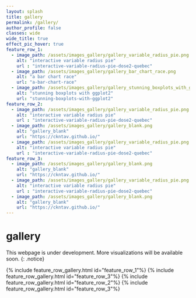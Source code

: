 ```yaml
---
layout: splash
title: gallery
permalink: /gallery/
author_profile: false
classes: wide
wide_title: true
effect_pic_hover: true
feature_row_1:
  - image_path: /assets/images_gallery/gallery_variable_radius_pie.png
    alt: "interactive variable radius pie" 
    url : "interactive-variable-radius-pie-dose2-quebec"
  - image_path: /assets/images_gallery/gallery_bar_chart_race.png
    alt: "a bar chart race"
    url: "a-bar-chart-race"
  - image_path: /assets/images_gallery/gallery_stunning_boxplots_with_ggplot2.png
    alt: "stunning boxplots with ggplot2"
    url: "stunning-boxplots-with-ggplot2"
feature_row_2:
  - image_path: /assets/images_gallery/gallery_variable_radius_pie.png
    alt: "interactive variable radius pie" 
    url : "interactive-variable-radius-pie-dose2-quebec"
  - image_path: /assets/images_gallery/gallery_blank.png
    alt: "gallery_blank"
    url: "https://ckntav.github.io/"
  - image_path: /assets/images_gallery/gallery_variable_radius_pie.png
    alt: "interactive variable radius pie" 
    url : "interactive-variable-radius-pie-dose2-quebec"
feature_row_3:
  - image_path: /assets/images_gallery/gallery_blank.png
    alt: "gallery_blank"
    url: "https://ckntav.github.io/"
  - image_path: /assets/images_gallery/gallery_variable_radius_pie.png
    alt: "interactive variable radius pie" 
    url : "interactive-variable-radius-pie-dose2-quebec"
  - image_path: /assets/images_gallery/gallery_blank.png
    alt: "gallery_blank"
    url: "https://ckntav.github.io/"
---
```


<h1 id="page-title" class="wide__title">gallery</h1>

This webpage is under development. More visualizations will be available soon.
{: .notice}

{% include feature_row_gallery.html id="feature_row_1"%}
{% include feature_row_gallery.html id="feature_row_3"%}
{% include feature_row_gallery.html id="feature_row_2"%}
{% include feature_row_gallery.html id="feature_row_3"%}